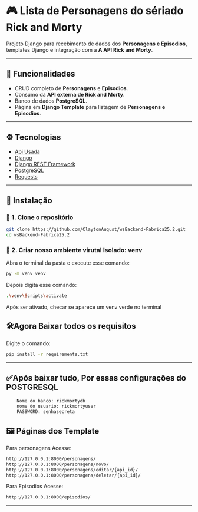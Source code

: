 # 🎮 Lista de Personagens do sériado Rick and Morty

Projeto Django para recebimento de dados dos **Personagens e Episodios**, templates Django e integração com a **A API Rick and Morty**.

---

## 📌 Funcionalidades

* CRUD completo de **Personagens** e **Episodios**.
* Consumo da **API externa de Rick and Morty**.
* Banco de dados **PostgreSQL**.
* Página em **Django Template** para listagem de **Personagens e Episodios**.

---

## ⚙️ Tecnologias

* [Api Usada](https://rickandmortyapi.com/)
* [Django](https://www.djangoproject.com/)
* [Django REST Framework](https://www.django-rest-framework.org/)
* [PostgreSQL](https://www.postgresql.org/)
* [Requests](https://docs.python-requests.org/)

---

## 🚀 Instalação

### 🔹 1. Clone o repositório

```bash
git clone https://github.com/ClaytonAugust/wsBackend-Fabrica25.2.git
cd wsBackend-Fabrica25.2
```

### 🔹 2. Criar nosso ambiente virutal Isolado: venv
Abra o terminal da pasta e execute esse comando:
```bash
py -m venv venv
```
Depois digita esse comando:
```bash
.\venv\Scripts\activate
```
Após ser ativado, checar se aparece um venv verde no terminal
## 🛠️Agora Baixar todos os requisitos
Digite o comando:
```bash
pip install -r requirements.txt
```
---
## ✅Após baixar tudo, Por essas configurações do POSTGRESQL
```bash
    Nome do banco: rickmortydb       
    nome do usuario: rickmortyuser
    PASSWORD: senhasecreta
```
## 🖼️ Páginas dos Template

Para personagens Acesse:

```bash
http://127.0.0.1:8000/personagens/
http://127.0.0.1:8000/personagens/novo/
http://127.0.0.1:8000/personagens/editar/{api_id}/
http://127.0.0.1:8000/personagens/deletar/{api_id}/
```
Para Episodios Acesse:
```bash
http://127.0.0.1:8000/episodios/

```
---